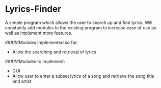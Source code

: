 # Lyrics-Finder

A simple program which allows the user to search up and find lyrics. Will constantly add modules to the existing program to increase ease of use as well as implement more features.


#####Modules implemented so far:
   - Allow the searching and retrieval of lyrics

#####Modules to implement:
   - GUI
   - Allow user to enter a subset lyrics of a song and retrieve the song title and artist
